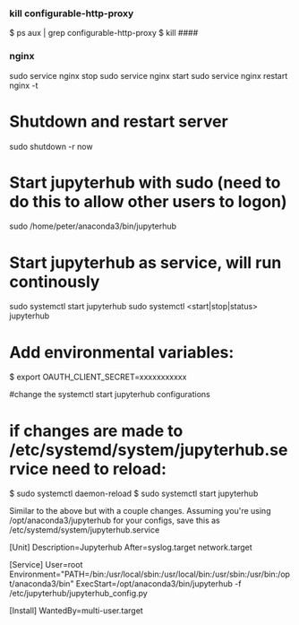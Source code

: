 
### kill configurable-http-proxy

$ ps aux | grep configurable-http-proxy
$ kill ####                

### nginx
sudo service nginx stop
sudo service nginx start
sudo service nginx restart
nginx -t

# Shutdown and restart server
sudo shutdown -r now

# Start jupyterhub with sudo (need to do this to allow other users to logon)
sudo /home/peter/anaconda3/bin/jupyterhub

# Start jupyterhub as service, will run continously
sudo systemctl start jupyterhub
sudo systemctl <start|stop|status> jupyterhub

# Add environmental variables:

$ export OAUTH_CLIENT_SECRET=xxxxxxxxxxx


#change the systemctl start jupyterhub configurations

# if changes are made to /etc/systemd/system/jupyterhub.service need to reload:

$ sudo systemctl daemon-reload
$ sudo systemctl start jupyterhub

Similar to the above but with a couple changes. Assuming you're using /opt/anaconda3/jupyterhub for your configs, save this as /etc/systemd/system/jupyterhub.service

[Unit]
Description=Jupyterhub
After=syslog.target network.target

[Service]
User=root
Environment="PATH=/bin:/usr/local/sbin:/usr/local/bin:/usr/sbin:/usr/bin:/opt/anaconda3/bin"
ExecStart=/opt/anaconda3/bin/jupyterhub -f /etc/jupyterhub/jupyterhub_config.py

[Install]
WantedBy=multi-user.target

